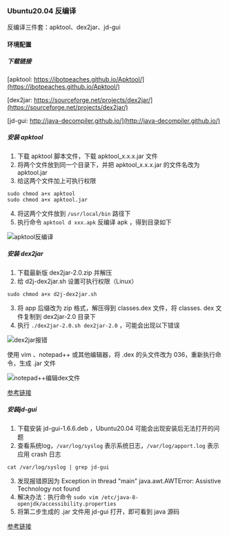 ### Ubuntu20.04 反编译

反编译三件套：apktool、dex2jar、jd-gui



#### 环境配置

##### 下载链接

[apktool: https://ibotpeaches.github.io/Apktool/](https://ibotpeaches.github.io/Apktool/)

[dex2jar: https://sourceforge.net/projects/dex2jar/](https://sourceforge.net/projects/dex2jar/)

[jd-gui: http://java-decompiler.github.io/](http://java-decompiler.github.io/)

##### 安装 apktool

1. 下载 apktool 脚本文件，下载 apktool_x.x.x.jar 文件
2. 将两个文件放到同一个目录下，并把 apktool_x.x.x.jar 的文件名改为 apktool.jar
3. 给这两个文件加上可执行权限

~~~shell
sudo chmod a+x apktool
sudo chmod a+x apktool.jar
~~~

4. 将这两个文件放到 `/usr/local/bin` 路径下
5. 执行命令 `apktool d xxx.apk` 反编译 apk ，得到目录如下

 ![apktool反编译](/home/haospring/Documents/MyGithub/myNote/12_questions&solve/ubuntu20%E5%8F%8D%E7%BC%96%E8%AF%91apk.assets/apktool%E5%8F%8D%E7%BC%96%E8%AF%91.png)

##### 安装 dex2jar

1. 下载最新版 dex2jar-2.0.zip 并解压
2. 给 d2j-dex2jar.sh 设置可执行权限（Linux）

~~~shell
sudo chmod a+x d2j-dex2jar.sh
~~~

3. 将 app 后缀改为 zip 格式，解压得到 classes.dex 文件，将 classes. dex 文件复制到 dex2jar-2.0 目录下
4. 执行 `./dex2jar-2.0.sh dex2jar-2.0` ，可能会出现以下错误

 ![dex2jar报错](/home/haospring/Documents/MyGithub/myNote/12_questions&solve/ubuntu20%E5%8F%8D%E7%BC%96%E8%AF%91apk.assets/dex2jar%E6%8A%A5%E9%94%99.png)

使用 vim 、notepad++ 或其他编辑器，将 .dex 的头文件改为 036，重新执行命令，生成 .jar 文件

![notepad++编辑dex文件](/home/haospring/Documents/MyGithub/myNote/12_questions&solve/ubuntu20%E5%8F%8D%E7%BC%96%E8%AF%91apk.assets/notepad++%E7%BC%96%E8%BE%91dex%E6%96%87%E4%BB%B6.png) 

[参考链接](https://www.jianshu.com/p/55bf5f688e9a)

##### 安装jd-gui

1. 下载安装 jd-gui-1.6.6.deb ，Ubuntu20.04 可能会出现安装后无法打开的问题
2. 查看系统log，`/var/log/syslog` 表示系统日志，`/var/log/apport.log` 表示应用 crash 日志

~~~shell
cat /var/log/syslog | grep jd-gui
~~~

3. 发现报错原因为 Exception in thread "main" java.awt.AWTError: Assistive Technology not found
4. 解决办法：执行命令 `sudo vim /etc/java-8-openjdk/accessibility.properties`
5. 将第二步生成的 .jar 文件用 jd-gui 打开，即可看到 java 源码

[参考链接](https://blog.csdn.net/weixin_42361018/article/details/114745151)